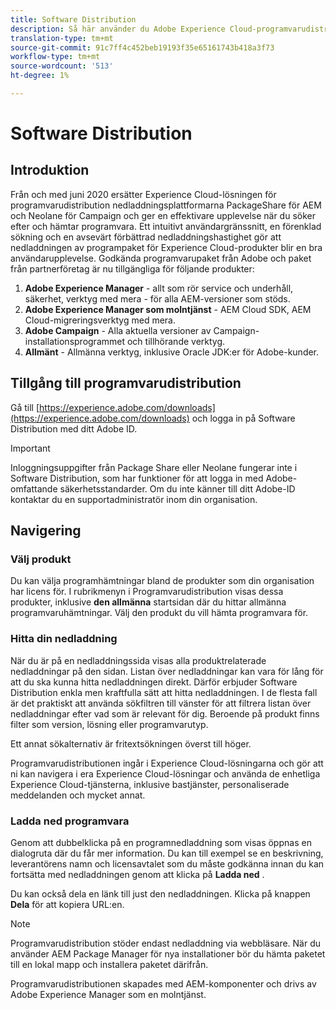 ```yaml
---
title: Software Distribution
description: Så här använder du Adobe Experience Cloud-programvarudistribution
translation-type: tm+mt
source-git-commit: 91c7ff4c452beb19193f35e65161743b418a3f73
workflow-type: tm+mt
source-wordcount: '513'
ht-degree: 1%

---
```



# Software Distribution

## Introduktion

Från och med juni 2020 ersätter Experience Cloud-lösningen för programvarudistribution nedladdningsplattformarna PackageShare för AEM och Neolane för Campaign och ger en effektivare upplevelse när du söker efter och hämtar programvara. Ett intuitivt användargränssnitt, en förenklad sökning och en avsevärt förbättrad nedladdningshastighet gör att nedladdningen av programpaket för Experience Cloud-produkter blir en bra användarupplevelse. Godkända programvarupaket från Adobe och paket från partnerföretag är nu tillgängliga för följande produkter:

1. **Adobe Experience Manager** - allt som rör service och underhåll, säkerhet, verktyg med mera - för alla AEM-versioner som stöds.
1. **Adobe Experience Manager som molntjänst** - AEM Cloud SDK, AEM Cloud-migreringsverktyg med mera.
1. **Adobe Campaign** - Alla aktuella versioner av Campaign-installationsprogrammet och tillhörande verktyg.
1. **Allmänt** - Allmänna verktyg, inklusive Oracle JDK:er för Adobe-kunder.

## Tillgång till programvarudistribution

Gå till [https://experience.adobe.com/downloads](https://experience.adobe.com/downloads) och logga in på Software Distribution med ditt Adobe ID.

>[!IMPORTANT]
>
>Inloggningsuppgifter från Package Share eller Neolane fungerar inte i Software Distribution, som har funktioner för att logga in med Adobe-omfattande säkerhetsstandarder. Om du inte känner till ditt Adobe-ID kontaktar du en supportadministratör inom din organisation.

## Navigering

### Välj produkt

Du kan välja programhämtningar bland de produkter som din organisation har licens för. I rubrikmenyn i Programvarudistribution visas dessa produkter, inklusive **den allmänna** startsidan där du hittar allmänna programvaruhämtningar. Välj den produkt du vill hämta programvara för.

### Hitta din nedladdning

När du är på en nedladdningssida visas alla produktrelaterade nedladdningar på den sidan. Listan över nedladdningar kan vara för lång för att du ska kunna hitta nedladdningen direkt. Därför erbjuder Software Distribution enkla men kraftfulla sätt att hitta nedladdningen. I de flesta fall är det praktiskt att använda sökfiltren till vänster för att filtrera listan över nedladdningar efter vad som är relevant för dig. Beroende på produkt finns filter som version, lösning eller programvarutyp.

Ett annat sökalternativ är fritextsökningen överst till höger.

Programvarudistributionen ingår i Experience Cloud-lösningarna och gör att ni kan navigera i era Experience Cloud-lösningar och använda de enhetliga Experience Cloud-tjänsterna, inklusive bastjänster, personaliserade meddelanden och mycket annat.

### Ladda ned programvara

Genom att dubbelklicka på en programnedladdning som visas öppnas en dialogruta där du får mer information. Du kan till exempel se en beskrivning, leverantörens namn och licensavtalet som du måste godkänna innan du kan fortsätta med nedladdningen genom att klicka på **Ladda ned** .

Du kan också dela en länk till just den nedladdningen. Klicka på knappen **Dela** för att kopiera URL:en.

>[!NOTE]
>
>Programvarudistribution stöder endast nedladdning via webbläsare. När du använder AEM Package Manager för nya installationer bör du hämta paketet till en lokal mapp och installera paketet därifrån.

Programvarudistributionen skapades med AEM-komponenter och drivs av Adobe Experience Manager som en molntjänst.